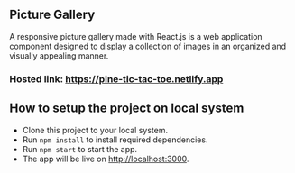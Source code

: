 ## Picture Gallery

A responsive picture gallery made with React.js is a web application component designed to display a collection of images in an organized and visually appealing manner.

### Hosted link: https://pine-tic-tac-toe.netlify.app

## How to setup the project on local system
- Clone this project to your local system.
- Run `npm install` to install required dependencies.
- Run `npm start` to start the app.
- The app will be live on [http://localhost:3000](http://localhost:3000).
